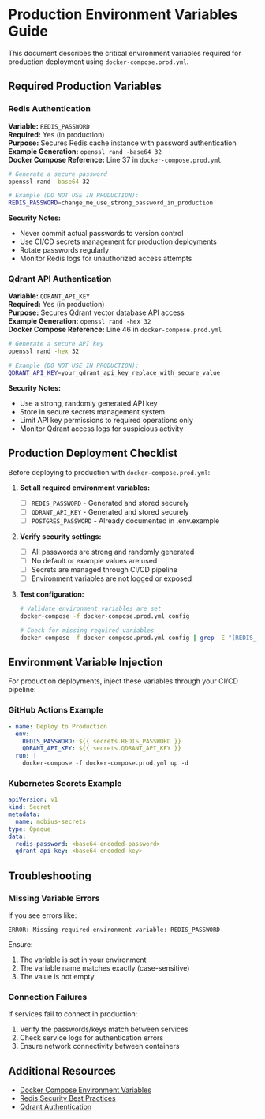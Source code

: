 # Production Environment Variables Guide

This document describes the critical environment variables required for
production deployment using `docker-compose.prod.yml`.

## Required Production Variables

### Redis Authentication

**Variable:** `REDIS_PASSWORD`  
**Required:** Yes (in production)  
**Purpose:** Secures Redis cache instance with password authentication  
**Example Generation:** `openssl rand -base64 32`  
**Docker Compose Reference:** Line 37 in `docker-compose.prod.yml`

```bash
# Generate a secure password
openssl rand -base64 32

# Example (DO NOT USE IN PRODUCTION):
REDIS_PASSWORD=change_me_use_strong_password_in_production
```

**Security Notes:**

- Never commit actual passwords to version control
- Use CI/CD secrets management for production deployments
- Rotate passwords regularly
- Monitor Redis logs for unauthorized access attempts

### Qdrant API Authentication

**Variable:** `QDRANT_API_KEY`  
**Required:** Yes (in production)  
**Purpose:** Secures Qdrant vector database API access  
**Example Generation:** `openssl rand -hex 32`  
**Docker Compose Reference:** Line 46 in `docker-compose.prod.yml`

```bash
# Generate a secure API key
openssl rand -hex 32

# Example (DO NOT USE IN PRODUCTION):
QDRANT_API_KEY=your_qdrant_api_key_replace_with_secure_value
```

**Security Notes:**

- Use a strong, randomly generated API key
- Store in secure secrets management system
- Limit API key permissions to required operations only
- Monitor Qdrant access logs for suspicious activity

## Production Deployment Checklist

Before deploying to production with `docker-compose.prod.yml`:

1. **Set all required environment variables:**
   - [ ] `REDIS_PASSWORD` - Generated and stored securely
   - [ ] `QDRANT_API_KEY` - Generated and stored securely
   - [ ] `POSTGRES_PASSWORD` - Already documented in .env.example

2. **Verify security settings:**
   - [ ] All passwords are strong and randomly generated
   - [ ] No default or example values are used
   - [ ] Secrets are managed through CI/CD pipeline
   - [ ] Environment variables are not logged or exposed

3. **Test configuration:**

   ```bash
   # Validate environment variables are set
   docker-compose -f docker-compose.prod.yml config

   # Check for missing required variables
   docker-compose -f docker-compose.prod.yml config | grep -E "(REDIS_PASSWORD|QDRANT_API_KEY)"
   ```

## Environment Variable Injection

For production deployments, inject these variables through your CI/CD pipeline:

### GitHub Actions Example

```yaml
- name: Deploy to Production
  env:
    REDIS_PASSWORD: ${{ secrets.REDIS_PASSWORD }}
    QDRANT_API_KEY: ${{ secrets.QDRANT_API_KEY }}
  run: |
    docker-compose -f docker-compose.prod.yml up -d
```

### Kubernetes Secrets Example

```yaml
apiVersion: v1
kind: Secret
metadata:
  name: mobius-secrets
type: Opaque
data:
  redis-password: <base64-encoded-password>
  qdrant-api-key: <base64-encoded-key>
```

## Troubleshooting

### Missing Variable Errors

If you see errors like:

```
ERROR: Missing required environment variable: REDIS_PASSWORD
```

Ensure:

1. The variable is set in your environment
2. The variable name matches exactly (case-sensitive)
3. The value is not empty

### Connection Failures

If services fail to connect in production:

1. Verify the passwords/keys match between services
2. Check service logs for authentication errors
3. Ensure network connectivity between containers

## Additional Resources

- [Docker Compose Environment Variables](https://docs.docker.com/compose/environment-variables/)
- [Redis Security Best Practices](https://redis.io/docs/manual/security/)
- [Qdrant Authentication](https://qdrant.tech/documentation/guides/security/)
